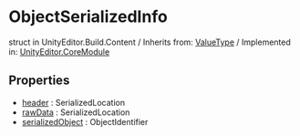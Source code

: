 # ObjectSerializedInfo
struct in UnityEditor.Build.Content
 / Inherits from: <a href="https://docs.unity3d.com/6000.1/Documentation/ScriptReference/ValueType.html">ValueType</a> / Implemented in: <a href="https://docs.unity3d.com/6000.1/Documentation/ScriptReference/UnityEditor.CoreModule.html">UnityEditor.CoreModule</a>

## Properties
- <a href="https://docs.unity3d.com/6000.1/Documentation/ScriptReference/ObjectSerializedInfo-header.html">header</a> : SerializedLocation
- <a href="https://docs.unity3d.com/6000.1/Documentation/ScriptReference/ObjectSerializedInfo-rawData.html">rawData</a> : SerializedLocation
- <a href="https://docs.unity3d.com/6000.1/Documentation/ScriptReference/ObjectSerializedInfo-serializedObject.html">serializedObject</a> : ObjectIdentifier
